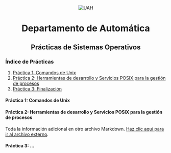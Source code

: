 <p align="center">
  <img src="https://www.uah.es/export/sites/uah/.galleries/imagenes-estructura/logo1.png_105938625.png" alt="UAH">
</p>


# <center>Departamento de Automática</center>
## <center>Prácticas de Sistemas Operativos</center>

### Índice de Prácticas

1. [Práctica 1: Comandos de Unix](#práctica-1-comandos-de-unix)
2. [Práctica 2: Herramientas de desarrollo y Servicios POSIX para la gestión de procesos ](#práctica-2-herramientas-de-desarrollo-y-servicios-posix-para-la-gestión-de-procesos)
3. [Práctica 3: Finalización](#práctica-3-...)

#### Práctica 1: Comandos de Unix

#### Práctica 2: Herramientas de desarrollo y Servicios POSIX para la gestión de procesos
Toda la información adicional en otro archivo Markdown. [Haz clic aquí para ir al archivo externo](ruta/al-archivo.md).

#### Práctica 3: ...



